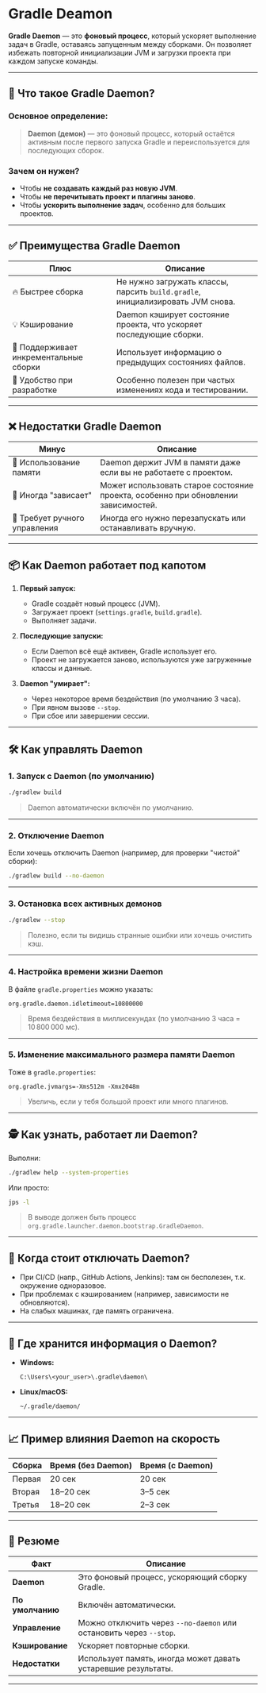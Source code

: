 # Gradle Deamon
**Gradle Daemon** — это **фоновый процесс**, который ускоряет выполнение задач в Gradle, оставаясь запущенным между сборками. Он позволяет избежать повторной инициализации JVM и загрузки проекта при каждом запуске команды.

---

## 🧱 Что такое Gradle Daemon?

### Основное определение:
> **Daemon (демон)** — это фоновый процесс, который остаётся активным после первого запуска Gradle и переиспользуется для последующих сборок.

### Зачем он нужен?
- Чтобы **не создавать каждый раз новую JVM**.
- Чтобы **не перечитывать проект и плагины заново**.
- Чтобы **ускорить выполнение задач**, особенно для больших проектов.

---

## ✅ Преимущества Gradle Daemon

| Плюс | Описание |
|------|----------|
| 🔥 Быстрее сборка | Не нужно загружать классы, парсить `build.gradle`, инициализировать JVM снова. |
| 💡 Кэширование | Daemon кэширует состояние проекта, что ускоряет последующие сборки. |
| 🧠 Поддерживает инкрементальные сборки | Использует информацию о предыдущих состояниях файлов. |
| 🚀 Удобство при разработке | Особенно полезен при частых изменениях кода и тестировании. |

---

## ❌ Недостатки Gradle Daemon

| Минус | Описание |
|-------|----------|
| 🧯 Использование памяти | Daemon держит JVM в памяти даже если вы не работаете с проектом. |
| 🧊 Иногда "зависает" | Может использовать старое состояние проекта, особенно при обновлении зависимостей. |
| 🧹 Требует ручного управления | Иногда его нужно перезапускать или останавливать вручную. |

---

## 📦 Как Daemon работает под капотом

1. **Первый запуск:**
   - Gradle создаёт новый процесс (JVM).
   - Загружает проект (`settings.gradle`, `build.gradle`).
   - Выполняет задачи.

2. **Последующие запуски:**
   - Если Daemon всё ещё активен, Gradle использует его.
   - Проект не загружается заново, используются уже загруженные классы и данные.

3. **Daemon "умирает":**
   - Через некоторое время бездействия (по умолчанию 3 часа).
   - При явном вызове `--stop`.
   - При сбое или завершении сессии.

---

## 🛠️ Как управлять Daemon

### 1. **Запуск с Daemon (по умолчанию)**
```bash
./gradlew build
```
> Daemon автоматически включён по умолчанию.

---

### 2. **Отключение Daemon**
Если хочешь отключить Daemon (например, для проверки "чистой" сборки):
```bash
./gradlew build --no-daemon
```

---

### 3. **Остановка всех активных демонов**
```bash
./gradlew --stop
```
> Полезно, если ты видишь странные ошибки или хочешь очистить кэш.

---

### 4. **Настройка времени жизни Daemon**
В файле `gradle.properties` можно указать:
```properties
org.gradle.daemon.idletimeout=10800000
```
> Время бездействия в миллисекундах (по умолчанию 3 часа = 10 800 000 мс).

---

### 5. **Изменение максимального размера памяти Daemon**
Тоже в `gradle.properties`:
```properties
org.gradle.jvmargs=-Xms512m -Xmx2048m
```
> Увеличь, если у тебя большой проект или много плагинов.

---

## 🕵️ Как узнать, работает ли Daemon?

Выполни:
```bash
./gradlew help --system-properties
```
Или просто:
```bash
jps -l
```
> В выводе должен быть процесс `org.gradle.launcher.daemon.bootstrap.GradleDaemon`.

---

## 🧪 Когда стоит отключать Daemon?

- При CI/CD (напр., GitHub Actions, Jenkins): там он бесполезен, т.к. окружение одноразовое.
- При проблемах с кэшированием (например, зависимости не обновляются).
- На слабых машинах, где память ограничена.

---

## 🧰 Где хранится информация о Daemon?

- **Windows:**  
  ```
  C:\Users\<your_user>\.gradle\daemon\
  ```

- **Linux/macOS:**  
  ```
  ~/.gradle/daemon/
  ```

---

## 📈 Пример влияния Daemon на скорость

| Сборка         | Время (без Daemon) | Время (с Daemon) |
|----------------|--------------------|-------------------|
| Первая         | 20 сек             | 20 сек            |
| Вторая         | 18–20 сек          | 3–5 сек           |
| Третья         | 18–20 сек          | 2–3 сек           |

---

## 📌 Резюме

| Факт | Описание |
|------|----------|
| **Daemon** | Это фоновый процесс, ускоряющий сборку Gradle. |
| **По умолчанию** | Включён автоматически. |
| **Управление** | Можно отключить через `--no-daemon` или остановить через `--stop`. |
| **Кэширование** | Ускоряет повторные сборки. |
| **Недостатки** | Использует память, иногда может давать устаревшие результаты. |

---
